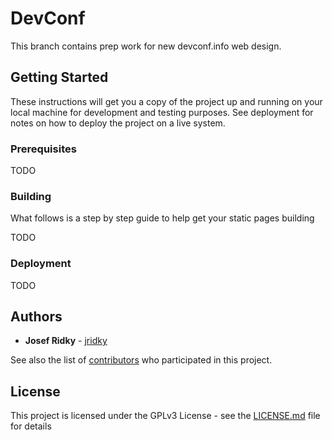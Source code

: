 # DevConf

This branch contains prep work for new devconf.info web design.

## Getting Started

These instructions will get you a copy of the project up and running on your local machine for development and testing purposes. See deployment for notes on how to deploy the project on a live system.

### Prerequisites

TODO

### Building

What follows is a step by step guide to help get your static pages building

TODO

### Deployment

TODO

## Authors

* **Josef Ridky** - [jridky](https://github.com/jridky)
 
See also the list of [contributors](https://github.com/devconfcz/devconf/contributors) who participated in this project.

## License

This project is licensed under the GPLv3 License - see the [LICENSE.md](LICENSE) file for details
